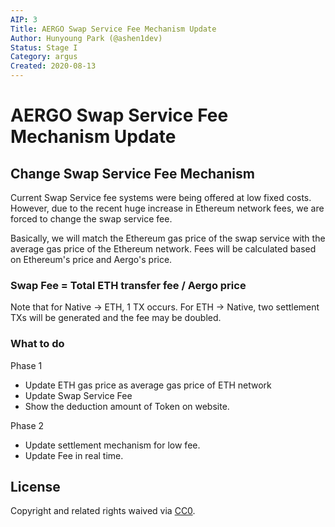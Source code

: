 ```yaml
---
AIP: 3
Title: AERGO Swap Service Fee Mechanism Update
Author: Hunyoung Park (@ashen1dev)
Status: Stage I
Category: argus
Created: 2020-08-13
---
```


# AERGO Swap Service Fee Mechanism Update

## Change Swap Service Fee Mechanism

Current Swap Service fee systems were being offered at low fixed costs. However, due to the recent huge increase in Ethereum network fees, we are forced to change the swap service fee.

Basically, we will match the Ethereum gas price of the swap service with the average gas price of the Ethereum network.
Fees will be calculated based on Ethereum's price and Aergo's price.

### Swap Fee = Total ETH transfer fee / Aergo price

Note that for Native -> ETH, 1 TX occurs.
For ETH -> Native, two settlement TXs will be generated and the fee may be doubled.

### What to do
Phase 1
- Update ETH gas price as average gas price of ETH network
- Update Swap Service Fee
- Show the deduction amount of Token on website.

Phase 2
- Update settlement mechanism for low fee.
- Update Fee in real time.

## License
Copyright and related rights waived via [CC0](https://creativecommons.org/publicdomain/zero/1.0/).
